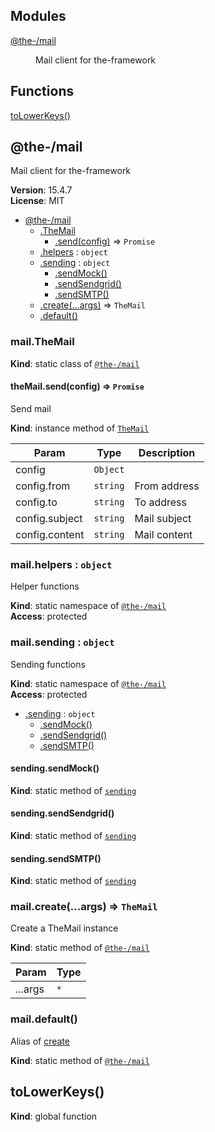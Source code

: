 <!--- Code generated by @the-/script-doc. DO NOT EDIT. -->

## Modules

<dl>
<dt><a href="#module_@the-/mail">@the-/mail</a></dt>
<dd><p>Mail client for the-framework</p>
</dd>
</dl>

## Functions

<dl>
<dt><a href="#toLowerKeys">toLowerKeys()</a></dt>
<dd></dd>
</dl>

<a name="module_@the-/mail"></a>

## @the-/mail
Mail client for the-framework

**Version**: 15.4.7  
**License**: MIT  

* [@the-/mail](#module_@the-/mail)
    * [.TheMail](#module_@the-/mail.TheMail)
        * [.send(config)](#module_@the-/mail.TheMail+send) ⇒ <code>Promise</code>
    * [.helpers](#module_@the-/mail.helpers) : <code>object</code>
    * [.sending](#module_@the-/mail.sending) : <code>object</code>
        * [.sendMock()](#module_@the-/mail.sending.sendMock)
        * [.sendSendgrid()](#module_@the-/mail.sending.sendSendgrid)
        * [.sendSMTP()](#module_@the-/mail.sending.sendSMTP)
    * [.create(...args)](#module_@the-/mail.create) ⇒ <code>TheMail</code>
    * [.default()](#module_@the-/mail.default)

<a name="module_@the-/mail.TheMail"></a>

### mail.TheMail
**Kind**: static class of [<code>@the-/mail</code>](#module_@the-/mail)  
<a name="module_@the-/mail.TheMail+send"></a>

#### theMail.send(config) ⇒ <code>Promise</code>
Send mail

**Kind**: instance method of [<code>TheMail</code>](#module_@the-/mail.TheMail)  

| Param | Type | Description |
| --- | --- | --- |
| config | <code>Object</code> |  |
| config.from | <code>string</code> | From address |
| config.to | <code>string</code> | To address |
| config.subject | <code>string</code> | Mail subject |
| config.content | <code>string</code> | Mail content |

<a name="module_@the-/mail.helpers"></a>

### mail.helpers : <code>object</code>
Helper functions

**Kind**: static namespace of [<code>@the-/mail</code>](#module_@the-/mail)  
**Access**: protected  
<a name="module_@the-/mail.sending"></a>

### mail.sending : <code>object</code>
Sending functions

**Kind**: static namespace of [<code>@the-/mail</code>](#module_@the-/mail)  
**Access**: protected  

* [.sending](#module_@the-/mail.sending) : <code>object</code>
    * [.sendMock()](#module_@the-/mail.sending.sendMock)
    * [.sendSendgrid()](#module_@the-/mail.sending.sendSendgrid)
    * [.sendSMTP()](#module_@the-/mail.sending.sendSMTP)

<a name="module_@the-/mail.sending.sendMock"></a>

#### sending.sendMock()
**Kind**: static method of [<code>sending</code>](#module_@the-/mail.sending)  
<a name="module_@the-/mail.sending.sendSendgrid"></a>

#### sending.sendSendgrid()
**Kind**: static method of [<code>sending</code>](#module_@the-/mail.sending)  
<a name="module_@the-/mail.sending.sendSMTP"></a>

#### sending.sendSMTP()
**Kind**: static method of [<code>sending</code>](#module_@the-/mail.sending)  
<a name="module_@the-/mail.create"></a>

### mail.create(...args) ⇒ <code>TheMail</code>
Create a TheMail instance

**Kind**: static method of [<code>@the-/mail</code>](#module_@the-/mail)  

| Param | Type |
| --- | --- |
| ...args | <code>\*</code> | 

<a name="module_@the-/mail.default"></a>

### mail.default()
Alias of [create](#module_@the-/mail.create)

**Kind**: static method of [<code>@the-/mail</code>](#module_@the-/mail)  
<a name="toLowerKeys"></a>

## toLowerKeys()
**Kind**: global function  
